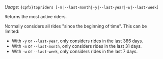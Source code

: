 *Usage:* `{cpfx}topriders [-m|--last-month|-y|--last-year|-w|--last-week]`

Returns the most active riders.

Normally considers all rides "since the beginning of time". This can be limited:
* With `-y` or `--last-year`, only considers rides in the last 366 days.
* With `-m` or `--last-month`, only considers rides in the last 31 days.
* With `-w` or `--last-week`, only considers rides in the last 7 days.

